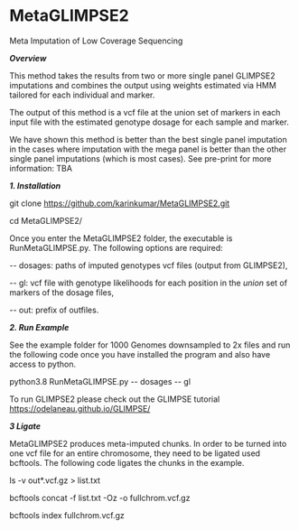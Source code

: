 # MetaGLIMPSE2
Meta Imputation of Low Coverage Sequencing

***Overview***

This method takes the results from two or more single panel GLIMPSE2 imputations and combines the output using weights estimated via HMM tailored for each individual and marker. 

The output of this method is a vcf file at the union set of markers in each input file with the estimated genotype dosage for each sample and marker.

We have shown this method is better than the best single panel imputation in the cases where imputation with the mega panel is better than the other single panel imputations (which is most cases). See pre-print for more information: TBA

***1. Installation***

git clone https://github.com/karinkumar/MetaGLIMPSE2.git

cd MetaGLIMPSE2/

Once you enter the MetaGLIMPSE2 folder, the executable is RunMetaGLIMPSE.py. The following options are required:


-- dosages:  paths of imputed genotypes vcf files (output from GLIMPSE2), 

-- gl:  vcf file with genotype likelihoods for each position in the _union_ set of markers of the dosage files, 

-- out:  prefix of outfiles. 

***2. Run Example***

See the example folder for 1000 Genomes downsampled to 2x files and run the following code once you have installed the program and also have access to python. 

python3.8 RunMetaGLIMPSE.py -- dosages -- gl 

To run GLIMPSE2 please check out the GLIMPSE tutorial https://odelaneau.github.io/GLIMPSE/ 

***3 Ligate*** 

MetaGLIMPSE2 produces meta-imputed chunks. In order to be turned into one vcf file for an entire chromosome, they need to be ligated used bcftools. The following code ligates the chunks in the example. 

ls -v out*.vcf.gz > list.txt

bcftools concat -f list.txt -Oz -o fullchrom.vcf.gz

bcftools index fullchrom.vcf.gz



